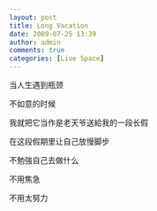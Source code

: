 ```yaml
---
layout: post
title: Long Vacation
date: 2009-07-25 13:39
author: admin
comments: true
categories: [Live Space]
---
```

<p>当人生遇到瓶颈 <p>不如意的时候 <p>我就把它当作是老天爷送給我的一段长假 <p>在这段假期里让自己放慢脚步 <p>不勉強自己去做什么 <p>不用焦急 <p>不用太努力</p>
